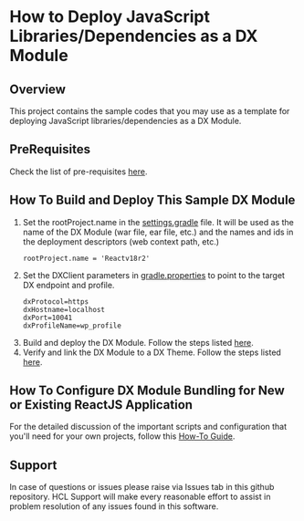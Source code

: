 # How to Deploy JavaScript Libraries/Dependencies as a DX Module

## Overview
This project contains the sample codes that you may use as a template for deploying JavaScript libraries/dependencies as a DX Module.

## PreRequisites
Check the list of pre-requisites [here](https://opensource.hcltechsw.com/digital-experience/cf207/guide_me/tutorials/scriptapps/pre_requisites/).

## How To Build and Deploy This Sample DX Module
1. Set the rootProject.name in the [settings.gradle](DxModule/settings.gradle) file. It will be used as the name of the DX Module (war file, ear file, etc.) and the names and ids in the deployment descriptors (web context path, etc.)
    ```
   rootProject.name = 'Reactv18r2'
    ```
2. Set the DXClient parameters in [gradle.properties](DxModule/gradle.properties) to point to the target DX endpoint and profile.
    ```
   dxProtocol=https
   dxHostname=localhost
   dxPort=10041
   dxProfileName=wp_profile
    ```
3. Build and deploy the DX Module. Follow the steps listed [here](https://opensource.hcltechsw.com/digital-experience/cf207/guide_me/tutorials/scriptapps/common-setup/build-and-deploy/build_and_deploy_dx_modules/).
4. Verify and link the DX Module to a DX Theme. Follow the steps listed [here](https://opensource.hcltechsw.com/digital-experience/cf207/guide_me/tutorials/scriptapps/common-setup/post-deployment/verify_link_module_to_theme/).


## How To Configure DX Module Bundling for New or Existing ReactJS Application
For the detailed discussion of the important scripts and configuration that you'll need for your own projects, follow this [How-To Guide](https://opensource.hcltechsw.com/digital-experience/cf207/guide_me/tutorials/scriptapps/how_to/02_dependencies_as_module/).


## Support

In case of questions or issues please raise via Issues tab in this github repository. HCL Support will make every reasonable effort to assist in problem resolution of any issues found in this software.
